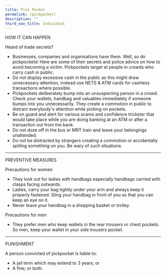 ```yaml
---
title: Pick Pocket
permalink: /pickpocket/
description: ""
third_nav_title: Individual
---
```

HOW IT CAN HAPPEN

Heard of trade secrets?

* Businesses, companies and organisations have them. Well, so do pickpockets! Here are some of their secrets and police advice on how to avoid becoming a victim. Pickpockets target at people in crowds who carry cash in public.
* Do not display excessive cash in the public as this might draw unnecessary attention, instead use NETS &amp; ATM cards for cashless transactions where possible.
* Pickpockets deliberately bump into an unsuspecting person in a crowd. Check your wallets, handbag and valuables immediately if someone bumps into you unnecessarily. They create a commotion in public to distract everybody's attention while picking on pockets.
* Be on guard and alert for various scams and confidence trickster that would take place while you are doing banking at an ATM or after a transaction out from the bank.
* Do not doze off in the bus or MRT train and leave your belongings unattended.
* Do not be distracted by strangers creating a commotion or accidentally spilling something on you. Be wary of such situations.

<hr>

PREVENTIVE MEASURES

Precautions for women

* They look out for ladies with handbags especially handbags carried with clasps facing outwards.
* Ladies, carry your bag tightly under your arm and always keep it properly fastened. Sling your handbag in front of you so that you can keep an eye on it.
* Never leave your handbag in a shopping basket or trolley.

Precautions for men
* They prefer men who keep wallets in the rear trousers or chest pockets. So men, keep your wallet in your side trousers pocket.

<hr>

PUNISHMENT

A person convicted of pickpocket is liable to:

* A jail term which may extend to 3 years; or
* A fine; or both.